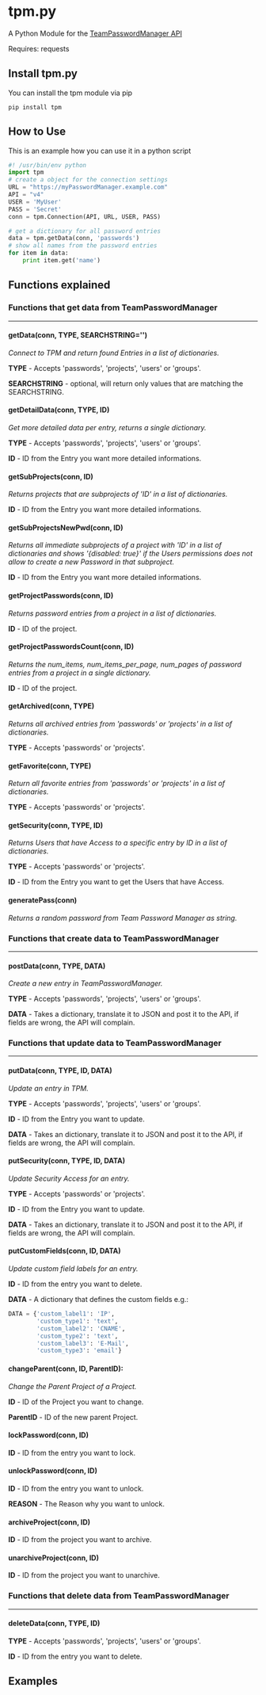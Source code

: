 # tpm.py

A Python Module for the [TeamPasswordManager API](http://teampasswordmanager.com/docs/api/)

Requires: requests

## Install tpm.py

You can install the tpm module via pip

    pip install tpm

## How to Use

This is an example how you can use it in a python script
```python
#! /usr/bin/env python
import tpm
# create a object for the connection settings
URL = "https://myPasswordManager.example.com"
API = "v4"
USER = 'MyUser'
PASS = 'Secret'
conn = tpm.Connection(API, URL, USER, PASS)

# get a dictionary for all password entries
data = tpm.getData(conn, 'passwords')
# show all names from the password entries
for item in data:
    print item.get('name')
```
## Functions explained
### Functions that get data from TeamPasswordManager
---
#### getData(conn, TYPE, SEARCHSTRING='')

*Connect to TPM and return found Entries in a list of dictionaries.*

**TYPE** - Accepts 'passwords', 'projects', 'users' or 'groups'.

**SEARCHSTRING** - optional, will return only values
that are matching the SEARCHSTRING.

#### getDetailData(conn, TYPE, ID)

*Get more detailed data per entry, returns a single dictionary.*

**TYPE** - Accepts 'passwords', 'projects', 'users' or 'groups'.

**ID** - ID from the Entry you want more detailed informations.

#### getSubProjects(conn, ID)

*Returns projects that are subprojects of 'ID' in a list of dictionaries.*

**ID** - ID from the Entry you want more detailed informations.

#### getSubProjectsNewPwd(conn, ID)

*Returns all immediate subprojects of a project with 'ID'
in a list of dictionaries and shows '{disabled: true}' if the Users permissions
does not allow to create a new Password in that subproject.*

**ID** - ID from the Entry you want more detailed informations.

#### getProjectPasswords(conn, ID)

*Returns password entries from a project in a list of dictionaries.*

**ID** - ID of the project.

#### getProjectPasswordsCount(conn, ID)

*Returns the num_items, num_items_per_page, num_pages of password entries
from a project in a single dictionary.*

**ID** - ID of the project.

#### getArchived(conn, TYPE)

*Returns all archived entries from 'passwords' or 'projects'
in a list of dictionaries.*

**TYPE** - Accepts 'passwords' or 'projects'.

#### getFavorite(conn, TYPE)

*Return all favorite entries from 'passwords' or 'projects'
in a list of dictionaries.*

**TYPE** - Accepts 'passwords' or 'projects'.

#### getSecurity(conn, TYPE, ID)

*Returns Users that have Access to a specific entry by ID
in a list of dictionaries.*

**TYPE** - Accepts 'passwords' or 'projects'.

**ID** - ID from the Entry you want to get the Users that have Access.

#### generatePass(conn)

*Returns a random password from Team Password Manager as string.*

### Functions that create data to TeamPasswordManager
---
#### postData(conn, TYPE, DATA)

*Create a new entry in TeamPasswordManager.*

**TYPE** - Accepts 'passwords', 'projects', 'users' or 'groups'.

**DATA** - Takes a dictionary, translate it to JSON and post it to the API, if fields are wrong, the API will complain.

### Functions that update data to TeamPasswordManager
---
#### putData(conn, TYPE, ID, DATA)

*Update an entry in TPM.*

**TYPE** - Accepts 'passwords', 'projects', 'users' or 'groups'.

**ID** - ID from the Entry you want to update.

**DATA** - Takes an dictionary, translate it to JSON and post it to the API, if fields are wrong, the API will complain.

#### putSecurity(conn, TYPE, ID, DATA)

*Update Security Access for an entry.*

**TYPE** - Accepts 'passwords' or 'projects'.

**ID** - ID from the Entry you want to update.

**DATA** - Takes an dictionary, translate it to JSON and post it to the API, if fields are wrong, the API will complain.

#### putCustomFields(conn, ID, DATA)

*Update custom field labels for an entry.*

**ID** - ID from the entry you want to delete.

**DATA** - A dictionary that defines the custom fields e.g.:
```python
DATA = {'custom_label1': 'IP',
        'custom_type1': 'text',
        'custom_label2': 'CNAME',
        'custom_type2': 'text',
        'custom_label3': 'E-Mail',
        'custom_type3': 'email'}
```

#### changeParent(conn, ID, ParentID):

*Change the Parent Project of a Project.*

**ID** - ID of the Project you want to change.

**ParentID** - ID of the new parent Project.

#### lockPassword(conn, ID)

**ID** - ID from the entry you want to lock.

#### unlockPassword(conn, ID)

**ID** - ID from the entry you want to unlock.

**REASON** - The Reason why you want to unlock.

#### archiveProject(conn, ID)

**ID** - ID from the project you want to archive.

#### unarchiveProject(conn, ID)

**ID** - ID from the project you want to unarchive.

### Functions that delete data from TeamPasswordManager
---
#### deleteData(conn, TYPE, ID)

**TYPE** - Accepts 'passwords', 'projects', 'users' or 'groups'.

**ID** - ID from the entry you want to delete.

## Examples
